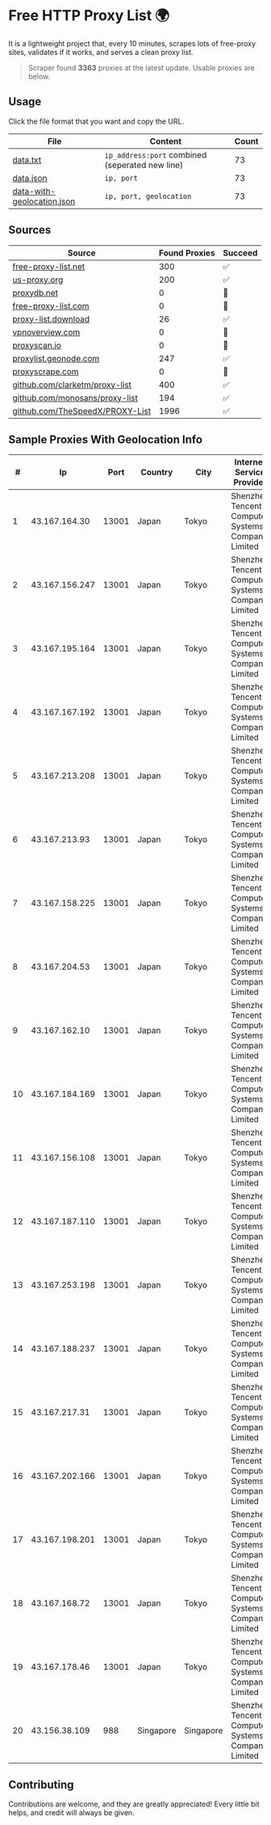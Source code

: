 
# Free HTTP Proxy List 🌍

It is a lightweight project that, every 10 minutes, scrapes lots of free-proxy sites, validates if it works, and serves a clean proxy list.


> Scraper found **3363** proxies at the latest update. Usable proxies are below.

## Usage

Click the file format that you want and copy the URL.


|File|Content|Count|
|----|-------|-----|
|[data.txt](https://raw.githubusercontent.com/themiralay/Proxy-List-World/master/data.txt)|`ip_address:port` combined (seperated new line)|73|
|[data.json](https://raw.githubusercontent.com/themiralay/Proxy-List-World/master/data.json)|`ip, port`|73|
|[data-with-geolocation.json](https://raw.githubusercontent.com/themiralay/Proxy-List-World/master/data-with-geolocation.json)|`ip, port, geolocation`|73|

## Sources

|Source|Found Proxies|Succeed|
|------|-------------|-------|
|[free-proxy-list.net](https://free-proxy-list.net)|300|✅|
|[us-proxy.org](https://www.us-proxy.org)|200|✅|
|[proxydb.net](http://proxydb.net)|0|🚫|
|[free-proxy-list.com](https://free-proxy-list.com/?page=&port=&type%5B%5D=http&type%5B%5D=https&up_time=0&search=Search)|0|🚫|
|[proxy-list.download](https://www.proxy-list.download/HTTP)|26|✅|
|[vpnoverview.com](https://vpnoverview.com/privacy/anonymous-browsing/free-proxy-servers)|0|🚫|
|[proxyscan.io](https://www.proxyscan.io)|0|🚫|
|[proxylist.geonode.com](https://proxylist.geonode.com/api/proxy-list?limit=300&page=1&sort_by=lastChecked&sort_type=desc&protocols=http,https)|247|✅|
|[proxyscrape.com](https://api.proxyscrape.com/v2/?request=displayproxies&protocol=http&timeout=10000&country=all&ssl=all&anonymity=all)|0|🚫|
|[github.com/clarketm/proxy-list](https://raw.githubusercontent.com/clarketm/proxy-list/master/proxy-list-raw.txt)|400|✅|
|[github.com/monosans/proxy-list](https://raw.githubusercontent.com/monosans/proxy-list/main/proxies/http.txt)|194|✅|
|[github.com/TheSpeedX/PROXY-List](https://raw.githubusercontent.com/TheSpeedX/PROXY-List/master/http.txt)|1996|✅|


## Sample Proxies With Geolocation Info

|#|Ip|Port|Country|City|Internet Service Provider|
|-|--|----|-------|----|-------------------------|
|1|43.167.164.30|13001|Japan|Tokyo|Shenzhen Tencent Computer Systems Company Limited|
|2|43.167.156.247|13001|Japan|Tokyo|Shenzhen Tencent Computer Systems Company Limited|
|3|43.167.195.164|13001|Japan|Tokyo|Shenzhen Tencent Computer Systems Company Limited|
|4|43.167.167.192|13001|Japan|Tokyo|Shenzhen Tencent Computer Systems Company Limited|
|5|43.167.213.208|13001|Japan|Tokyo|Shenzhen Tencent Computer Systems Company Limited|
|6|43.167.213.93|13001|Japan|Tokyo|Shenzhen Tencent Computer Systems Company Limited|
|7|43.167.158.225|13001|Japan|Tokyo|Shenzhen Tencent Computer Systems Company Limited|
|8|43.167.204.53|13001|Japan|Tokyo|Shenzhen Tencent Computer Systems Company Limited|
|9|43.167.162.10|13001|Japan|Tokyo|Shenzhen Tencent Computer Systems Company Limited|
|10|43.167.184.169|13001|Japan|Tokyo|Shenzhen Tencent Computer Systems Company Limited|
|11|43.167.156.108|13001|Japan|Tokyo|Shenzhen Tencent Computer Systems Company Limited|
|12|43.167.187.110|13001|Japan|Tokyo|Shenzhen Tencent Computer Systems Company Limited|
|13|43.167.253.198|13001|Japan|Tokyo|Shenzhen Tencent Computer Systems Company Limited|
|14|43.167.188.237|13001|Japan|Tokyo|Shenzhen Tencent Computer Systems Company Limited|
|15|43.167.217.31|13001|Japan|Tokyo|Shenzhen Tencent Computer Systems Company Limited|
|16|43.167.202.166|13001|Japan|Tokyo|Shenzhen Tencent Computer Systems Company Limited|
|17|43.167.198.201|13001|Japan|Tokyo|Shenzhen Tencent Computer Systems Company Limited|
|18|43.167.168.72|13001|Japan|Tokyo|Shenzhen Tencent Computer Systems Company Limited|
|19|43.167.178.46|13001|Japan|Tokyo|Shenzhen Tencent Computer Systems Company Limited|
|20|43.156.38.109|988|Singapore|Singapore|Shenzhen Tencent Computer Systems Company Limited|



## Contributing

Contributions are welcome, and they are greatly appreciated! Every
little bit helps, and credit will always be given.

